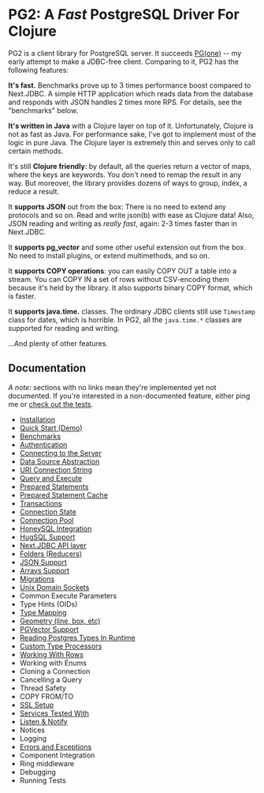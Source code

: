 # PG2: A *Fast* PostgreSQL Driver For Clojure

[pg]: https://github.com/igrishaev/pg

PG2 is a client library for PostgreSQL server. It succeeds [PG(one)][pg] -- my
early attempt to make a JDBC-free client. Comparing to it, PG2 has the following
features:

**It's fast.** Benchmarks prove up to 3 times performance boost compared to
Next.JDBC. A simple HTTP application which reads data from the database and
responds with JSON handles 2 times more RPS. For details, see the "benchmarks"
below.

**It's written in Java** with a Clojure layer on top of it. Unfortunately,
Clojure is not as fast as Java. For performance sake, I've got to implement most
of the logic in pure Java. The Clojure layer is extremely thin and serves only
to call certain methods.

It's still **Clojure friendly**: by default, all the queries return a vector of
maps, where the keys are keywords. You don't need to remap the result in any
way. But moreover, the library provides dozens of ways to group, index, a reduce
a result.

It **supports JSON** out from the box: There is no need to extend any protocols
and so on. Read and write json(b) with ease as Clojure data! Also, JSON reading
and writing as *really fast*, again: 2-3 times faster than in Next.JDBC.

It **supports pg_vector** and some other useful extension out from the box. No
need to install plugins, or extend multimethods, and so on.

It **supports COPY operations**: you can easily COPY OUT a table into a
stream. You can COPY IN a set of rows without CSV-encoding them because it's
held by the library. It also supports binary COPY format, which is faster.

It **supports java.time.** classes. The ordinary JDBC clients still use
`Timestamp` class for dates, which is horrible. In PG2, all the `java.time.*`
classes are supported for reading and writing.

...And plenty of other features.

## Documentation

[tests]: https://github.com/igrishaev/pg2/blob/master/pg-core/test/pg/client_test.clj

*A note:* sections with no links mean they're implemented yet not documented. If
you're interested in a non-documented feature, either ping me or [check out the
tests][tests].

- [Installation](/docs/installation.md)
- [Quick Start (Demo)](/docs/quick-start.md)
- [Benchmarks](/docs/benchmarks.md)
- [Authentication](/docs/authentication.md)
- [Connecting to the Server](/docs/connecting.md)
- [Data Source Abstraction](/docs/data-source.md)
- [URI Connection String](/docs/connection-uri.md)
- [Query and Execute](/docs/query-execute.md)
- [Prepared Statements](/docs/prepared-statement.md)
- [Prepared Statement Cache](docs/prepared-statement-cache.md)
- [Transactions](/docs/transaction.md)
- [Connection State](/docs/connection-state.md)
- [Connection Pool](/docs/pool.md)
- [HoneySQL Integration](/docs/honeysql.md)
- [HugSQL Support](/docs/hugsql.md)
- [Next.JDBC API layer](/docs/next-jdbc-layer.md)
- [Folders (Reducers)](/docs/folders.md)
- [JSON Support](/docs/json.md)
- [Arrays Support](/docs/arrays.md)
- [Migrations](/docs/migrations.md)
- [Unix Domain Sockets](/docs/unix-socket.md)
- Common Execute Parameters
- Type Hints (OIDs)
- [Type Mapping](/docs/type-mapping.md)
- [Geometry (line, box, etc)](/docs/geometry.md)
- [PGVector Support](/docs/pgvector.md)
- [Reading Postgres Types In Runtime](/docs/read-pg-types.md)
- [Custom Type Processors](/docs/processors.md)
- [Working With Rows](/docs/row-map.md)
- Working with Enums
- Cloning a Connection
- Cancelling a Query
- Thread Safety
- COPY FROM/TO
- [SSL Setup](/docs/ssl.md)
- [Services Tested With](/docs/services.md)
- [Listen & Notify](/docs/listen-notify.md)
- Notices
- Logging
- [Errors and Exceptions](/docs/errors.md)
- Component Integration
- Ring middleware
- Debugging
- Running Tests
